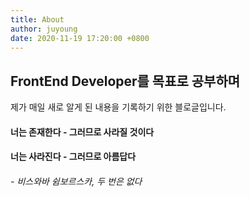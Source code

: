 ```yaml
---
title: About
author: juyoung
date: 2020-11-19 17:20:00 +0800
---
```


## FrontEnd Developer를 목표로 공부하며    
제가 매일 새로 알게 된 내용을 기록하기 위한 블로글입니다.


#### 너는 존재한다 - 그러므로 사라질 것이다  
#### 너는 사라진다 - 그러므로 아름답다  
  

###### - 비스와바 쉼보르스카, 두 번은 없다
								  